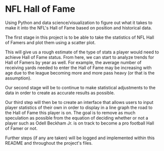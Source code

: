 # NFL Hall of Fame
Using Python and data science/visualization to figure out what it takes to make it into the NFL's Hall of Fame based on position and historical data.

The first stage in this project is to be able to take the statistics of NFL Hall of Famers and plot them using a scatter plot.

This will give us a rough estimate of the type of stats a player would need to achieve Hall of Fame status. From here, we can start to analyze trends for Hall of Famers by year as well. For example, the average number of receiving yards needed to enter the Hall of Fame may be increasing with age due to the league becoming more and more pass heavy (or that is the assumption).

Our second stage will be to continue to make statistical adjustments to the data in order to create as accurate results as possible.

Our third step will then be to create an interface that allows users to input player statistics of their own in order to display in a line graph the road to the Hall of Fame this player is on. The goal is to remove as much speculation as possible from the equation of deciding whether or not a player such as Odell Beckham Jr. is on track to become a pro football Hall of Famer or not.

Further steps (if any are taken) will be logged and implemented within this README and throughout the project's files.
